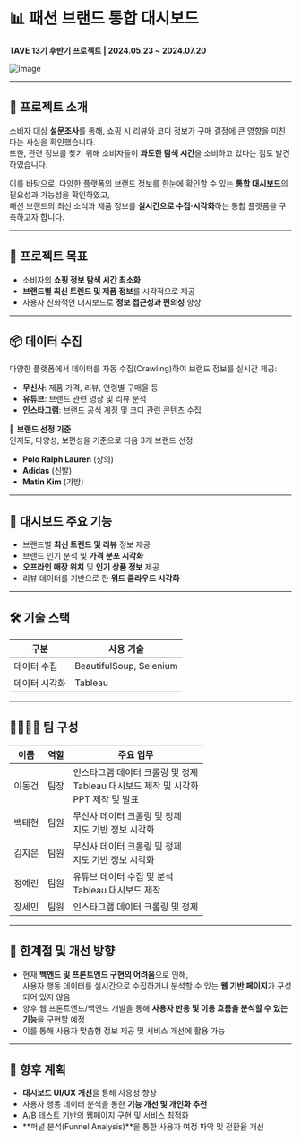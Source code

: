 # 📊 패션 브랜드 통합 대시보드  
**TAVE 13기 후반기 프로젝트 | 2024.05.23 ~ 2024.07.20**

![image](https://github.com/user-attachments/assets/47ebce39-e328-41de-b10f-2dd4a42e376f)

---

## 📃 프로젝트 소개  
소비자 대상 **설문조사**를 통해, 쇼핑 시 리뷰와 코디 정보가 구매 결정에 큰 영향을 미친다는 사실을 확인했습니다.  
또한, 관련 정보를 찾기 위해 소비자들이 **과도한 탐색 시간**을 소비하고 있다는 점도 발견하였습니다.  

이를 바탕으로, 다양한 플랫폼의 브랜드 정보를 한눈에 확인할 수 있는 **통합 대시보드**의 필요성과 가능성을 확인하였고,  
패션 브랜드의 최신 소식과 제품 정보를 **실시간으로 수집·시각화**하는 통합 플랫폼을 구축하고자 합니다.

---

## 🎯 프로젝트 목표  
- 소비자의 **쇼핑 정보 탐색 시간 최소화**  
- **브랜드별 최신 트렌드 및 제품 정보**를 시각적으로 제공  
- 사용자 친화적인 대시보드로 **정보 접근성과 편의성** 향상

---

## 📦 데이터 수집  

다양한 플랫폼에서 데이터를 자동 수집(Crawling)하여 브랜드 정보를 실시간 제공:

- **무신사**: 제품 가격, 리뷰, 연령별 구매율 등  
- **유튜브**: 브랜드 관련 영상 및 리뷰 분석  
- **인스타그램**: 브랜드 공식 계정 및 코디 관련 콘텐츠 수집  

📌 **브랜드 선정 기준**  
인지도, 다양성, 보편성을 기준으로 다음 3개 브랜드 선정:
- **Polo Ralph Lauren** (상의)  
- **Adidas** (신발)  
- **Matin Kim** (가방)  

---

## 🧩 대시보드 주요 기능  

- 브랜드별 **최신 트렌드 및 리뷰** 정보 제공  
- 브랜드 인기 분석 및 **가격 분포 시각화**  
- **오프라인 매장 위치** 및 **인기 상품 정보** 제공  
- 리뷰 데이터를 기반으로 한 **워드 클라우드 시각화**  

---

## 🛠️ 기술 스택

| 구분         | 사용 기술                     |
|--------------|------------------------------|
| 데이터 수집  | BeautifulSoup, Selenium      |
| 데이터 시각화| Tableau                       |

---

## 👨‍👩‍👧‍👦 팀 구성

| 이름   | 역할   | 주요 업무 |
|--------|--------|-----------|
| 이동건 | 팀장   | 인스타그램 데이터 크롤링 및 정제<br>Tableau 대시보드 제작 및 시각화<br>PPT 제작 및 발표 |
| 백태현 | 팀원   | 무신사 데이터 크롤링 및 정제<br>지도 기반 정보 시각화 |
| 김지은 | 팀원   | 무신사 데이터 크롤링 및 정제<br>지도 기반 정보 시각화 |
| 정예린 | 팀원   | 유튜브 데이터 수집 및 분석<br>Tableau 대시보드 제작 |
| 장세민 | 팀원   | 인스타그램 데이터 크롤링 및 정제 |

---

## 🚧 한계점 및 개선 방향

- 현재 **백엔드 및 프론트엔드 구현의 어려움**으로 인해,  
  사용자 행동 데이터를 실시간으로 수집하거나 분석할 수 있는 **웹 기반 페이지**가 구성되어 있지 않음  
- 향후 웹 프론트엔드/백엔드 개발을 통해 **사용자 반응 및 이용 흐름을 분석할 수 있는 기능**을 구현할 예정  
- 이를 통해 사용자 맞춤형 정보 제공 및 서비스 개선에 활용 가능  

---

## 🚀 향후 계획  

- **대시보드 UI/UX 개선**을 통해 사용성 향상  
- 사용자 행동 데이터 분석을 통한 **기능 개선 및 개인화 추천**  
- A/B 테스트 기반의 웹페이지 구현 및 서비스 최적화  
- **퍼널 분석(Funnel Analysis)**을 통한 사용자 여정 파악 및 전환율 개선  
